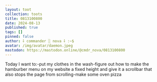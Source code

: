 ```yaml
---
layout: toot
collection: toots
title: 0813100800
date: 2024-08-13
published: true
tags: []
pinned: false
author: ⸸ commander ░ nova ⸸ :~$
avatar: /img/avatar/daemon.jpeg
mastodon: https://mastodon.online/@cmdr_nova/0813100800
---
```


Today I want to:-put my clothes in the wash-figure out how to make the hamburber menu on my website a fixed height and give it a scrollbar that also stops the page from scrolling-make some oven pizza

